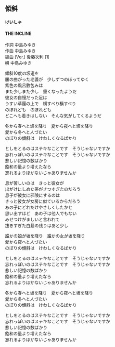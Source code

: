 ## 傾斜
#### けいしゃ
#### THE INCLINE

作詞       中島みゆき  
作曲       中島みゆき  
編曲 (Ver.)  後藤次利 (1)  
唄       中島みゆき  



傾斜10度の坂道を  
腰の曲がった老婆が　少しずつのぼってゆく  
紫色の風呂敷包みは  
また少しまた少し　重くなったようだ  
彼女の自慢だった足は  
うすい草履の上で　横すべり横すべり  
のぼれども　のぼれども  
どこへも着きはしない　そんな気がしてくるようだ  
  
冬から春へと坂を降り　夏から夜へと坂を降り  
愛から冬へと人づたい  
のぼりの傾斜は　けわしくなるばかり  
  
としをとるのはステキなことです　そうじゃないですか  
忘れっぽいのはステキなことです　そうじゃないですか  
悲しい記憶の数ばかり  
飽和の量より増えたなら  
忘れるよりほかないじゃありませんか  
  
息が苦しいのは　きっと彼女が  
出がけにしめた帯がきつすぎたのだろう  
息子が彼女に邪険にするのは  
きっと彼女が女房に似ているからだろう  
あの子にどれだけやさしくしたかと  
思い出すほど　あの子は他人でもない  
みせつけがましいと言われて  
抜きすぎた白髪の残りはあと少し  
  
誰かの娘が坂を降り　誰かの女が坂を降り  
愛から夜へと人づたい  
のぼりの傾斜は　けわしくなるばかり  
  
としをとるのはステキなことです　そうじゃないですか  
忘れっぽいのはステキなことです　そうじゃないですか  
悲しい記憶の数ばかり  
飽和の量より増えたなら  
忘れるよりほかないじゃありませんか  
  
冬から春へと坂を降り　夏から夜へと坂を降り  
愛から冬へと人づたい  
のぼりの傾斜は　けわしくなるばかり  
  
としをとるのはステキなことです　そうじゃないですか  
忘れっぽいのはステキなことです　そうじゃないですか  
悲しい記憶の数ばかり  
飽和の量より増えたなら  
忘れるよりほかないじゃありませんか  